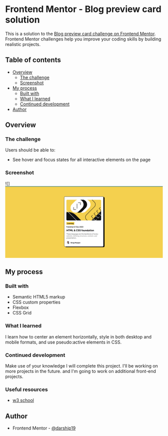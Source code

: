 # Frontend Mentor - Blog preview card solution

This is a solution to the [Blog preview card challenge on Frontend Mentor](https://www.frontendmentor.io/challenges/blog-preview-card-ckPaj01IcS). Frontend Mentor challenges help you improve your coding skills by building realistic projects. 

## Table of contents

- [Overview](#overview)
  - [The challenge](#the-challenge)
  - [Screenshot](#screenshot)
- [My process](#my-process)
  - [Built with](#built-with)
  - [What I learned](#what-i-learned)
  - [Continued development](#continued-development)
- [Author](#author)



## Overview

### The challenge

Users should be able to:

- See hover and focus states for all interactive elements on the page

### Screenshot

![]![Alt text](image.png)


## My process

### Built with

- Semantic HTML5 markup
- CSS custom properties
- Flexbox
- CSS Grid

### What I learned

I learn how to center an element horizontally, style in both desktop and mobile formats, and use pseudo:active elements in CSS.



### Continued development

Make use of your knowledge I will complete this project. I'll be working on more projects in the future. and I'm going to work on additional front-end projects.



### Useful resources

- [w3 school](https://www.w3schools.com/)


## Author


- Frontend Mentor - [@darship19](https://www.frontendmentor.io/profile/darship19)



